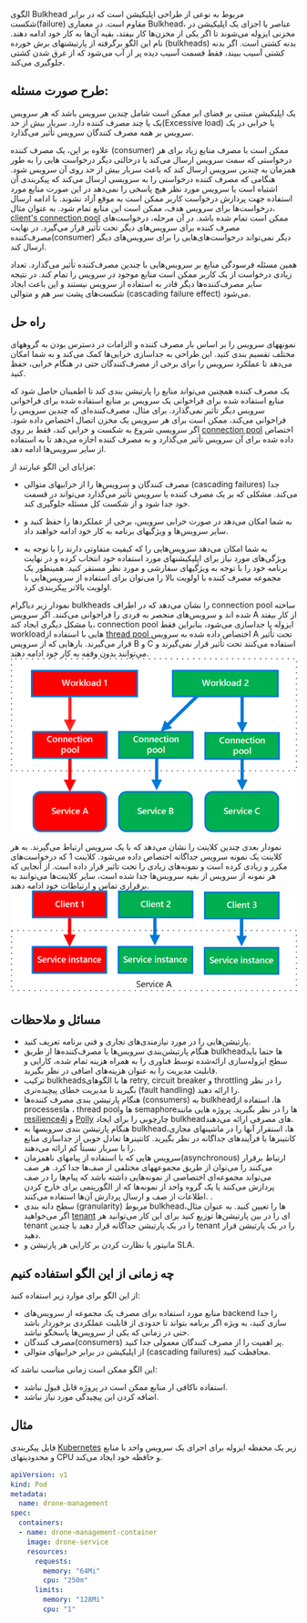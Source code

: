 
الگوی Bulkhead  مربوط به نوعی از طراحی اپلیکیشن است که در برابر شکست(failure) مقاوم است. در معماری Bulkhead، عناصر یا اجزای  یک اپلیکیشن در مخزنی ایزوله می‌شوند تا اگر یکی از مخزن‌ها کار بیفتد، بقیه آن‌ها به کار خود ادامه دهند. نام این الگو  برگرفته از پارتیشنهای برش خورده (bulkheads) بدنه کشتی است. اگر بدنه کشتی آسیب ببیند، فقط قسمت آسیب دیده پر از آب می‌شود که از غرق شدن کشتی جلوگیری می‌کند.

## **طرح صورت مسئله:**


یک  اپلیکیشن مبتنی بر فضای ابر ممکن است شامل چندین سرویس باشد که هر سرویس یک یا چند مصرف کننده دارد. سربار بیش از حد(Excessive load) یا خرابی در یک سرویس بر همه مصرف کنندگان سرویس تأثیر می‌گذارد.  
  
علاوه بر این، یک مصرف کننده (consumer) ممکن است با مصرف منابع زیاد برای هر درخواستی که سمت سرویس ارسال می‌کند یا درحالتی دیگر درخواست هایی را به طور همزمان به چندین سرویس ارسال کند که باعث سربار بیش از حد روی آن سرویس شود. هنگامی که مصرف کننده درخواستی را به سرویسی ارسال می‌کند که پیکربندی آن اشتباه است یا سرویس مورد نظر هیچ پاسخی را نمی‌دهد در این صورت منابع مورد استفاده جهت پردازش درخواست کاربر ممکن است به موقع آزاد نشوند. با ادامه ارسال درخواست‌ها برای سرویس هدف، ممکن است این منابع تمام شود. به عنوان مثال،[ client's connection pool](https://en.wikipedia.org/wiki/Connection_pool) ممکن است تمام شده باشد. در آن مرحله، درخواست‌‌های مصرف کننده برای سرویس‌های دیگر تحت تأثیر قرار می‌گیرد. در نهایت مصرف‌کننده(consumer) دیگر نمی‌تواند درخواست‌‌های‌هایی را برای سرویس‌های دیگر ارسال کند.

همین مسئله فرسودگی منابع بر سرویس‌هایی با چندین مصرف‌کننده تأثیر می‌گذارد. تعداد زیادی درخواست از یک کاربر ممکن است منابع موجود در سرویس را تمام کند. در نتیجه سایر مصرف‌کننده‌ها دیگر قادر به استفاده از سرویس نیستند و این باعث ایجاد  شکست‌های پشت سر هم و متوالی (cascading failure effect) می‌شود.

## راه حل

نمونههای سرویس را بر اساس بار مصرف کننده و الزامات در دسترس بودن به گروههای مختلف تقسیم بندی کنید. این طراحی به جداسازی خرابی‌ها کمک می‌کند و به شما امکان می‌دهد تا عملکرد سرویس را برای برخی از مصرف‌کنندگان حتی در هنگام خرابی، حفظ کنید.

یک مصرف کننده همچنین می‌تواند منابع را پارتیشن بندی کند تا اطمینان حاصل شود که منابع استفاده شده برای فراخوانی یک سرویس بر منابع استفاده شده برای فراخوانی سرویس دیگر تأثیر نمی‌گذارد. برای مثال، مصرف‌کننده‌ای که چندین سرویس را فراخوانی می‌کند، ممکن است برای هر سرویس یک مخزن اتصال اختصاص داده شود. اگر سرویسی شروع به شکست و خرابی کند، فقط بر روی [connection pool](https://en.wikipedia.org/wiki/Connection_pool) اختصاص داده شده برای آن سرویس تأثیر می‌گذارد و به مصرف کننده اجازه می‌دهد تا به استفاده از سایر سرویس‌ها ادامه دهد.

مزایای این الگو عبارتند از:


* مصرف کنندگان و سرویس‌ها را از خرابیهای متوالی (cascading failures) جدا می‌کند. مشکلی که بر یک مصرف کننده یا سرویس تأثیر می‌گذارد می‌تواند در قسمت خود جدا شود و از شکست کل مسئله جلوگیری کند.  

* به شما امکان می‌دهد در صورت خرابی سرویس، برخی از عملکردها را حفظ کنید و سایر سرویس‌ها و ویژگیهای برنامه به کار خود ادامه خواهند داد.  

* به شما امکان می‌دهد سرویس‌هایی را که کیفیت متفاوتی دارند را با توجه به ویژگی‌های مورد نیاز  برای اپلیکیشنهای مورد استفاده خود انتخاب کرده و در نهایت برنامه خود را با توجه به ویژگیهای سفارشی و مورد نظر مستقر کنید. همینطور یک مجموعه مصرف کننده با اولویت بالا را می‌توان برای استفاده از سرویس‌هایی با اولویت بالاتر پیکربندی کرد.

نمودار زیر دیاگرام bulkheads را نشان می‌دهد که در اطراف connection pool ساخته شده اند و سرویس‌های منحصر به فردی را فراخوانی می‌کنند. اگر سرویس A از کار بیفتد یا مشکل دیگری ایجاد کند، connection pool ایزوله یا جداسازی می‌شود، بنابراین فقط workloadهایی با استفاده از [thread pool ]( https://en.wikipedia.org/wiki/Thread_pool) اختصاص داده شده به سرویس A تحت تأثیر قرار می‌گیرند. بارهایی که از سرویس B و C استفاده می‌کنند تحت تأثیر قرار نمی‌گیرند و می‌توانند بدون وقفه به کار خود ادامه دهند.
![bulkhead-1](../assets/other/bulkhead-1.png)

نمودار بعدی چندین کلاینت را نشان می‌دهد که با یک سرویس ارتباط می‌گیرند. به هر کلاینت یک نمونه سرویس جداگانه اختصاص داده می‌شود. کلاینت 1 که درخواست‌‌های مکرر و زیادی کرده است و نمونه‌های زیادی  را تحت تاثیر قرار داده است. از آنجایی که هر نمونه از سرویس از بقیه سرویس‌ها جدا شده است، سایر کلاینت‌ها می‌توانند به برقراری تماس و ارتباطات خود ادامه دهند.
![bulkhead-2](../assets/other/bulkhead-2.png)

## مسائل و ملاحظات


* پارتیشن‌هایی را در مورد نیازمندی‌های تجاری و فنی برنامه تعریف کنید.
* هنگام پارتیشن‌بندی سرویس‌ها یا مصرف‌کننده‌ها از طریق  bulkheadها حتما باید سطح ایزوله‌سازی ارائه‌شده توسط فناوری را به همراه هزینه تمام شده، کارایی و قابلیت مدیریت را به عنوان هزینه‌های اضافی در نظر بگیرید.
* ترکیب bulkheadsها با الگوهای retry, circuit breaker  و throttling را در نظر بگیرید تا مدیریت خطای پیچیده‌تری (fault handling) را ارائه دهید.
* هنگام پارتیشن بندی مصرف کننده‌ها (consumers) به bulkheadها، استفاده از processesها ، thread poolها و semaphoreها را در نظر بگیرید. پروژه هایی مانند [resilience4j](https://github.com/resilience4j/resilience4j) و [Polly](https://github.com/App-vNext/Polly) چارچوبی را برای ایجاد bulkheadهای مصرفی ارائه می‌دهند.
* هنگام پارتیشن بندی سرویسها به bulkheadها، استقرار آنها را در ماشینهای مجازی، کانتینرها یا فرآیندهای جداگانه در نظر بگیرید. کانتینرها تعادل خوبی از جداسازی منابع را با سربار نسبتاً کم ارائه می‌دهند.
* سرویس هایی که با استفاده از پیامهای ناهمزمان(asynchronous) ارتباط برقرار می‌کنند را می‌توان از طریق مجموعههای مختلفی از  صف‌ها جدا کرد. هر صف می‌تواند مجموعه‌ای اختصاصی از نمونه‌هایی داشته باشد که پیام‌ها را در صف پردازش می‌کنند یا  یک گروه واحد از نمونه‌ها که از الگوریتمی برای خارج کردن اطلاعات از صف و ارسال پردازش آن‌ها استفاده می‌کنند. .  
* سطح دانه بندی (granularity) مربوط bulkheadها را تعیین کنید. به عنوان مثال، اگر می‌خواهید [tenant](https://en.wikipedia.org/wiki/Multitenancy) ای را در بین پارتیشن‌ها توزیع کنید برای این کار  می‌توانید هر tenant را در یک پارتیشن جداگانه قرار دهید یا چندین tenant را در یک پارتیشن قرار دهید.  
* مانیتور یا نظارت کردن بر کارایی هر پارتیشن و SLA.

## چه زمانی از این الگو استفاده کنیم

از این الگو برای موارد زیر استفاده کنید:

* منابع مورد استفاده برای مصرف یک مجموعه از سرویس‌های backend را جدا سازی کنید، به ویژه اگر برنامه بتواند تا حدودی از قابلیت عملکردی برخوردار باشد حتی در زمانی که یکی از سرویس‌ها پاسخگو نباشد.
* مصرف کنندگان(consumers) پر اهمیت را از مصرف کنندگان معمولی جدا کنید.  
* از اپلیکیشن در برابر خرابیهای متوالی (cascading failures) محافظت کنید.

این الگو ممکن است زمانی مناسب نباشد که:

* استفاده ناکافی ار منابع ممکن است در پروژه قابل قبول نباشد.  
* اضافه کردن این پیچیدگی مورد نیاز نباشد.

## مثال

فایل پیکربندی [Kubernetes](https://en.wikipedia.org/wiki/Kubernetes) زیر یک محفظه ایزوله برای اجرای یک سرویس واحد با منابع و محدودیتهای CPU و حافظه خود ایجاد می‌کند.

```yml
apiVersion: v1
kind: Pod
metadata:
  name: drone-management
spec:
  containers:
  - name: drone-management-container
    image: drone-service
    resources:
      requests:
        memory: "64Mi"
        cpu: "250m"
      limits:
        memory: "128Mi"
        cpu: "1"
```


